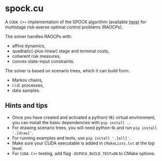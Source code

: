 # spock.cu

A `CUDA C++` implementation of the SPOCK algorithm (available [here](https://arxiv.org/pdf/2212.01110)) for multistage risk-averse optimal control problems (RAOCPs).

The solver handles RAOCPs with:
- affine dynamics,
- quadratic(-plus-linear) stage and terminal costs,
- coherent risk measures,
- convex state-input constraints.

The solver is based on scenario trees, which it can build from:
- Markov chains,
- i.i.d. processes,
- data samples.

## Hints and tips
- Once you have created and activated a python(-tk) virtual environment, you can install the basic dependencies with `pip install .`.
- For drawing scenario trees, you will need python-tk and run `pip install '.[draw]'`.
- For running examples and tests, use `pip install '.[all]'`.
- Make sure your CUDA executable is added in `CMakeLists.txt` at the top level.
- For `CUDA C++` testing, add flag `-DSPOCK_BUILD_TEST=ON` to CMake options.
